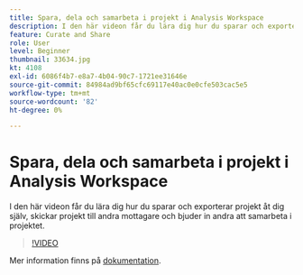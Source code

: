 ```yaml
---
title: Spara, dela och samarbeta i projekt i Analysis Workspace
description: I den här videon får du lära dig hur du sparar och exporterar projekt åt dig själv, skickar projekt till andra mottagare och bjuder in andra att samarbeta i projektet.
feature: Curate and Share
role: User
level: Beginner
thumbnail: 33634.jpg
kt: 4108
exl-id: 6086f4b7-e8a7-4b04-90c7-1721ee31646e
source-git-commit: 84984ad9bf65cfc69117e40ac0e0cfe503cac5e5
workflow-type: tm+mt
source-wordcount: '82'
ht-degree: 0%

---
```


# Spara, dela och samarbeta i projekt i Analysis Workspace

I den här videon får du lära dig hur du sparar och exporterar projekt åt dig själv, skickar projekt till andra mottagare och bjuder in andra att samarbeta i projektet.

>[!VIDEO](https://video.tv.adobe.com/v/30993/?quality=12&learn=on)

Mer information finns på [dokumentation](https://experienceleague.adobe.com/docs/analytics/analyze/analysis-workspace/curate-share/send-schedule-files.html).
